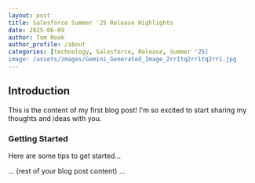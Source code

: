 ```yaml
---
layout: post
title: Salesforce Summer '25 Release Highlights
date: 2025-06-09
author: Tom Rook
author_profile: /about
categories: [technology, Salesforce, Release, Summer '25]
image: /assets/images/Gemini_Generated_Image_2rr1tq2rr1tq2rr1.jpg
---
```


## Introduction

This is the content of my first blog post! I'm so excited to start sharing my thoughts and ideas with you.

### Getting Started

Here are some tips to get started...

... (rest of your blog post content) ...
